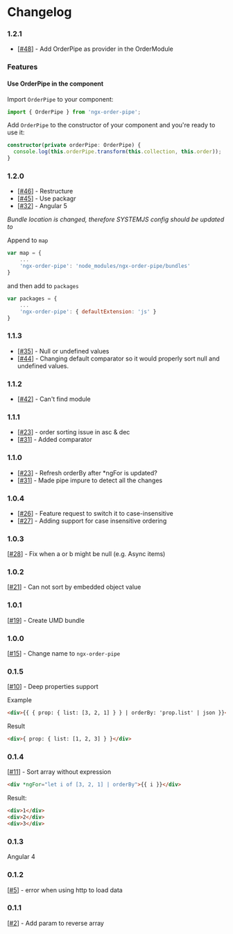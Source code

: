 # Changelog

### 1.2.1
* [[#48](https://github.com/VadimDez/ngx-order-pipe/issues/48)] - Add OrderPipe as provider in the OrderModule

### Features
#### Use OrderPipe in the component

Import `OrderPipe` to your component:
```typescript
import { OrderPipe } from 'ngx-order-pipe';
```
Add `OrderPipe` to the constructor of your component and you're ready to use it:

```typescript
constructor(private orderPipe: OrderPipe) {
  console.log(this.orderPipe.transform(this.collection, this.order));
}
```

### 1.2.0
* [[#46](https://github.com/VadimDez/ngx-order-pipe/pull/46)] - Restructure
* [[#45](https://github.com/VadimDez/ngx-order-pipe/issues/45)] - Use packagr
* [[#32](https://github.com/VadimDez/ngx-order-pipe/issues/32)] - Angular 5

*Bundle location is changed, therefore SYSTEMJS config should be updated to*

Append to `map`

```js
var map = {
    ...
    'ngx-order-pipe': 'node_modules/ngx-order-pipe/bundles'
}
```

and then add to `packages`

```js
var packages = {
    ...
    'ngx-order-pipe': { defaultExtension: 'js' }
}
```

### 1.1.3
* [[#35](https://github.com/VadimDez/ngx-order-pipe/issues/35)] - Null or undefined values
* [[#44](https://github.com/VadimDez/ngx-order-pipe/pull/44)] - Changing default comparator so it would properly sort null and undefined values.

### 1.1.2
* [[#42](https://github.com/VadimDez/ngx-order-pipe/issues/42)] - Can't find module

### 1.1.1
* [[#23](https://github.com/VadimDez/ngx-order-pipe/issues/34)] - order sorting issue in asc & dec
* [[#31](https://github.com/VadimDez/ngx-order-pipe/pull/36)] - Added comparator

### 1.1.0
* [[#23](https://github.com/VadimDez/ngx-order-pipe/issues/23)] - Refresh orderBy after *ngFor is updated?
* [[#31](https://github.com/VadimDez/ngx-order-pipe/pull/31)] - Made pipe impure to detect all the changes

### 1.0.4
* [[#26](https://github.com/VadimDez/ngx-order-pipe/issues/26)] - Feature request to switch it to case-insensitive
* [[#27](https://github.com/VadimDez/ngx-order-pipe/pull/27)] - Adding support for case insensitive ordering

### 1.0.3
[[#28](https://github.com/VadimDez/ngx-order-pipe/pull/28)] - Fix when a or b might be null (e.g. Async items)

### 1.0.2
[[#21](https://github.com/VadimDez/ngx-order-pipe/issues/21)] - Can not sort by embedded object value

### 1.0.1
[[#19](https://github.com/VadimDez/ngx-order-pipe/issues/19)] - Create UMD bundle

### 1.0.0
[[#15](https://github.com/VadimDez/ngx-order-pipe/issues/15)] - Change name to `ngx-order-pipe`

### 0.1.5
[[#10](https://github.com/VadimDez/ng2-order-pipe/issues/10)] - Deep properties support

Example

```html
<div>{{ { prop: { list: [3, 2, 1] } } | orderBy: 'prop.list' | json }}</div>
```
Result
```html
<div>{ prop: { list: [1, 2, 3] } }</div>
```

### 0.1.4
[[#11](https://github.com/VadimDez/ng2-order-pipe/issues/11)] - Sort array without expression
```html
<div *ngFor="let i of [3, 2, 1] | orderBy">{{ i }}</div>
```
Result:
```html
<div>1</div>
<div>2</div>
<div>3</div>
```

### 0.1.3
Angular 4

### 0.1.2
[[#5](https://github.com/VadimDez/ng2-order-pipe/issues/5)] - error when using http to load data

### 0.1.1

[[#2](https://github.com/VadimDez/ng2-order-pipe/issues/2)] - Add param to reverse array